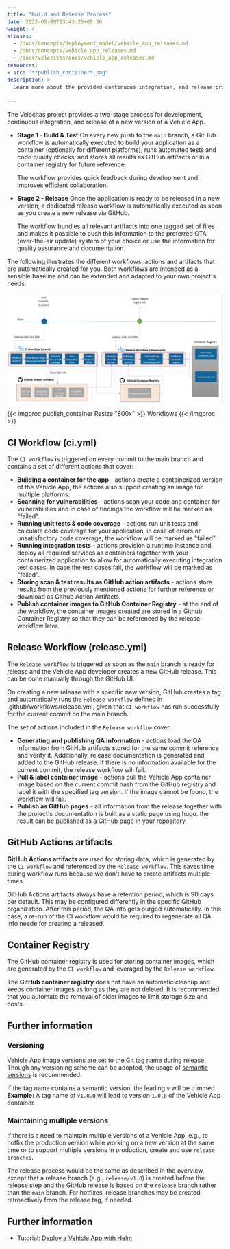 ```yaml
---
title: "Build and Release Process"
date: 2022-05-09T13:43:25+05:30
weight: 4
aliases:
  - /docs/concepts/deployment_model/vehicle_app_releases.md
  - /docs/concepts/vehicle_app_releases.md
  - /docs/velocitas/docs/vehicle_app_releases.md
resources:
- src: "**publish_container*.png"
description: >
  Learn more about the provided continuous integration, and release process of a Vehicle App.

---
```


The Velocitas project provides a two-stage process for development, continuous integration, and release of a new version of a Vehicle App.

- **Stage 1 - Build & Test**
  On every new push to the `main` branch, a GitHub workflow is automatically executed to build your application as a container (optionally for different platforms), runs automated tests and code quality checks, and stores all results as GitHub artifacts or in a container registry for future reference.

  The workflow provides quick feedback during development and improves efficient collaboration.

- **Stage 2 - Release**
  Once the application is ready to be released in a new version, a dedicated release workflow is automatically executed as soon as you create a new release via GitHub.

  The workflow bundles all relevant artifacts into one tagged set of files and makes it possible to push this information to the preferred OTA (over-the-air update) system of your choice or use the information for quality assurance and documentation.

The following illustrates the different workflows, actions and artifacts that are automatically created for you. Both workflows are intended as a sensible baseline and can be extended and adapted to your own project's needs.

![](publish_container.png)

{{< imgproc publish_container Resize "800x" >}}
  Workflows
{{< /imgproc >}}

## CI Workflow (ci.yml)

The `CI workflow` is triggered on every commit to the main branch and contains a set of different actions that cover:

- **Building a container for the app** - actions create a containerized version of the Vehicle App, the actions also support creating an image for multiple platforms.
- **Scanning for vulnerabilities** - actions scan your code and container for vulnerabilities and in case of findings the workflow will be marked as "failed".
- **Running unit tests & code coverage** - actions run unit tests and calculate code coverage for your application, in case of errors or unsatisfactory code coverage, the workflow will be marked as "failed".
- **Running integration tests** - actions provision a runtime instance and deploy all required services as containers together with your containerized application to allow for automatically executing integration test cases. In case the test cases fail, the workflow will be marked as "failed".
- **Storing scan & test results as GitHub action artifacts** - actions store results from the previously mentioned actions for further reference or download as Github Action Artifacts.
- **Publish container images to GitHub Container Registry** - at the end of the workflow, the container images created are stored in a Github Container Registry so that they can be referenced by the release-workflow later.

## Release Workflow (release.yml)

The `Release workflow` is triggered as soon as the `main` branch is ready for release and the Vehicle App developer creates a new GitHub release. This can be done manually through the GitHub UI.

On creating a new release with a specific new version, GitHub creates a tag and automatically runs the `Release workflow` defined in .github/workflows/release.yml, given that `CI workflow` has run successfully for the current commit on the main branch.

The set of actions included in the `Release workflow` cover:

- **Generating and publishing QA information** - actions load the QA information from GitHub artifacts stored for the same commit reference and verify it. Additionally, release documentation is generated and added to the GitHub release. If there is no information available for the current commit, the release workflow will fail.
- **Pull & label container image** - actions pull the Vehicle App container image based on the current commit hash from the GitHub registry and label it with the specified tag version. If the image cannot be found, the workflow will fail.
- **Publish as GitHub pages** - all information from the release together with the project's documentation is built as a static page using hugo. the result can be published as a GitHub page in your repository.

## GitHub Actions artifacts

**GitHub Actions artifacts** are used for storing data, which is generated by the `CI workflow` and referenced by the `Release workflow`. This saves time during workflow runs because we don't have to create artifacts multiple times.

GitHub Actions artifacts always have a retention period, which is 90 days per default. This may be configured differently in the specific GitHub organization. After this period, the QA info gets purged automatically. In this case, a re-run of the CI workflow would be required to regenerate all QA info neede for creating a released.

## Container Registry

The GitHub container registry is used for storing container images, which are generated by the `CI workflow` and leveraged by the `Release workflow`.

The **GitHub container registry** does not have an automatic cleanup and keeps container images as long as they are not deleted. It is recommended that you automate the removal of older images to limit storage size and costs.

## Further information

### Versioning

Vehicle App image versions are set to the Git tag name during release. Though any versioning scheme can be adopted, the usage of [semantic versions](https://semver.org/) is recommended.

If the tag name contains a semantic version, the leading `v` will be trimmed.
**Example:** A tag name of `v1.0.0` will lead to version `1.0.0` of the Vehicle App container.

### Maintaining multiple versions

If there is a need to maintain multiple versions of a Vehicle App, e.g., to hotfix the production version while working on a new version at the same time or to support multiple versions in production, create and use `release branches`.

The release process would be the same as described in the overview, except that a release branch (e.g., `release/v1.0`) is created before the release step and the GitHub release is based on the `release` branch rather than the `main` branch. For hotfixes, release branches may be created retroactively from the release tag, if needed.

## Further information
- Tutorial: [Deploy a Vehicle App with Helm](/docs/tutorials/tutorial_how_to_deploy_a_vehicle_app_with_helm)

